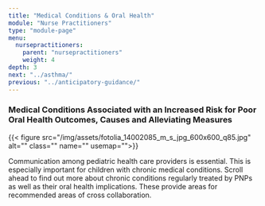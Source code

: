 ```yaml
---
title: "Medical Conditions & Oral Health"
module: "Nurse Practitioners"
type: "module-page"
menu:
  nursepractitioners:
    parent: "nursepractitioners"
    weight: 4
depth: 3
next: "../asthma/"
previous: "../anticipatory-guidance/"
---
```

<div class="pageblock"><h3>Medical Conditions Associated with an Increased Risk for Poor Oral Health Outcomes, Causes and Alleviating Measures </h3>
</div><div class="pageblock right img-polaroid img-rounded">
<div class="caption">
</div>
{{< figure src="/img/assets/fotolia_14002085_m_s_jpg_600x600_q85.jpg" alt="" class="" name="" usemap="">}}</div><div class="pageblock"><p>Communication among pediatric health care providers is essential.  This is especially important for children with chronic medical conditions.  Scroll ahead to find out more about chronic conditions regularly treated by PNPs as well as their oral health implications.  These provide areas for recommended areas of cross collaboration.</p>
</div>
